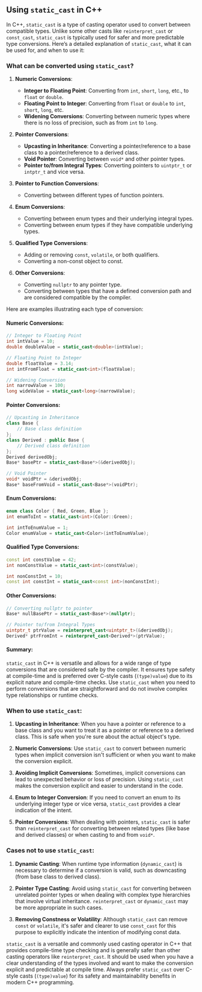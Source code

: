 ## Using `static_cast` in C++

In C++, `static_cast` is a type of casting operator used to convert between compatible types. Unlike some other casts like `reinterpret_cast` or `const_cast`, `static_cast` is typically used for safer and more predictable type conversions. Here’s a detailed explanation of `static_cast`, what it can be used for, and when to use it:

### What can be converted using `static_cast`?

1. **Numeric Conversions**:

   - **Integer to Floating Point**: Converting from `int`, `short`, `long`, etc., to `float` or `double`.
   - **Floating Point to Integer**: Converting from `float` or `double` to `int`, `short`, `long`, etc.
   - **Widening Conversions**: Converting between numeric types where there is no loss of precision, such as from `int` to `long`.

2. **Pointer Conversions**:

   - **Upcasting in Inheritance**: Converting a pointer/reference to a base class to a pointer/reference to a derived class.
   - **Void Pointer**: Converting between `void*` and other pointer types.
   - **Pointer to/from Integral Types**: Converting pointers to `uintptr_t` or `intptr_t` and vice versa.

3. **Pointer to Function Conversions**:

   - Converting between different types of function pointers.

4. **Enum Conversions**:

   - Converting between enum types and their underlying integral types.
   - Converting between enum types if they have compatible underlying types.

5. **Qualified Type Conversions**:

   - Adding or removing `const`, `volatile`, or both qualifiers.
   - Converting a non-const object to const.

6. **Other Conversions**:
   - Converting `nullptr` to any pointer type.
   - Converting between types that have a defined conversion path and are considered compatible by the compiler.

Here are examples illustrating each type of conversion:

#### Numeric Conversions:

```cpp
// Integer to Floating Point
int intValue = 10;
double doubleValue = static_cast<double>(intValue);

// Floating Point to Integer
double floatValue = 3.14;
int intFromFloat = static_cast<int>(floatValue);

// Widening Conversion
int narrowValue = 100;
long wideValue = static_cast<long>(narrowValue);
```

#### Pointer Conversions:

```cpp
// Upcasting in Inheritance
class Base {
    // Base class definition
};
class Derived : public Base {
    // Derived class definition
};
Derived derivedObj;
Base* basePtr = static_cast<Base*>(&derivedObj);

// Void Pointer
void* voidPtr = &derivedObj;
Base* baseFromVoid = static_cast<Base*>(voidPtr);
```

#### Enum Conversions:

```cpp
enum class Color { Red, Green, Blue };
int enumToInt = static_cast<int>(Color::Green);

int intToEnumValue = 1;
Color enumValue = static_cast<Color>(intToEnumValue);
```

#### Qualified Type Conversions:

```cpp
const int constValue = 42;
int nonConstValue = static_cast<int>(constValue);

int nonConstInt = 10;
const int constInt = static_cast<const int>(nonConstInt);
```

#### Other Conversions:

```cpp
// Converting nullptr to pointer
Base* nullBasePtr = static_cast<Base*>(nullptr);

// Pointer to/from Integral Types
uintptr_t ptrValue = reinterpret_cast<uintptr_t>(&derivedObj);
Derived* ptrFromInt = reinterpret_cast<Derived*>(ptrValue);
```

#### Summary:

`static_cast` in C++ is versatile and allows for a wide range of type conversions that are considered safe by the compiler. It ensures type safety at compile-time and is preferred over C-style casts (`(type)value`) due to its explicit nature and compile-time checks. Use `static_cast` when you need to perform conversions that are straightforward and do not involve complex type relationships or runtime checks.

### When to use `static_cast`:

1. **Upcasting in Inheritance**: When you have a pointer or reference to a base class and you want to treat it as a pointer or reference to a derived class. This is safe when you're sure about the actual object's type.

2. **Numeric Conversions**: Use `static_cast` to convert between numeric types when implicit conversion isn't sufficient or when you want to make the conversion explicit.

3. **Avoiding Implicit Conversions**: Sometimes, implicit conversions can lead to unexpected behavior or loss of precision. Using `static_cast` makes the conversion explicit and easier to understand in the code.

4. **Enum to Integer Conversion**: If you need to convert an enum to its underlying integer type or vice versa, `static_cast` provides a clear indication of the intent.

5. **Pointer Conversions**: When dealing with pointers, `static_cast` is safer than `reinterpret_cast` for converting between related types (like base and derived classes) or when casting to and from `void*`.

### Cases not to use `static_cast`:

1. **Dynamic Casting**: When runtime type information (`dynamic_cast`) is necessary to determine if a conversion is valid, such as downcasting (from base class to derived class).

2. **Pointer Type Casting**: Avoid using `static_cast` for converting between unrelated pointer types or when dealing with complex type hierarchies that involve virtual inheritance. `reinterpret_cast` or `dynamic_cast` may be more appropriate in such cases.

3. **Removing Constness or Volatility**: Although `static_cast` can remove `const` or `volatile`, it's safer and clearer to use `const_cast` for this purpose to explicitly indicate the intention of modifying const data.

`static_cast` is a versatile and commonly used casting operator in C++ that provides compile-time type checking and is generally safer than other casting operators like `reinterpret_cast`. It should be used when you have a clear understanding of the types involved and want to make the conversion explicit and predictable at compile time. Always prefer `static_cast` over C-style casts (`(type)value`) for its safety and maintainability benefits in modern C++ programming.
